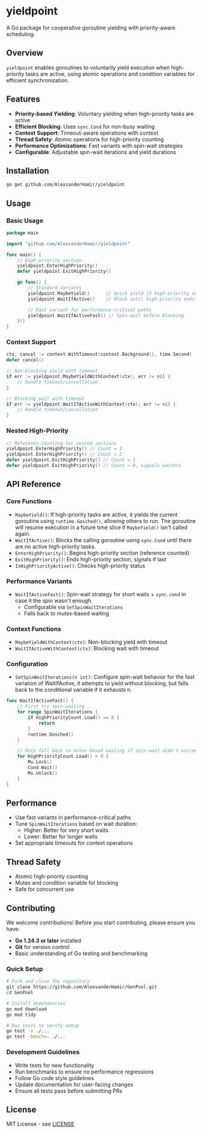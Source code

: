 # yieldpoint

A Go package for cooperative goroutine yielding with priority-aware scheduling.

## Overview

`yieldpoint` enables goroutines to voluntarily yield execution when high-priority tasks are active, using atomic operations and condition variables for efficient synchronization.

## Features

- **Priority-based Yielding**: Voluntary yielding when high-priority tasks are active
- **Efficient Blocking**: Uses `sync.Cond` for non-busy waiting
- **Context Support**: Timeout-aware operations with context
- **Thread Safety**: Atomic operations for high-priority counting
- **Performance Optimizations**: Fast variants with spin-wait strategies
- **Configurable**: Adjustable spin-wait iterations and yield durations

## Installation

```bash
go get github.com/AlexsanderHamir/yieldpoint
```

## Usage

### Basic Usage

```go
package main

import "github.com/AlexsanderHamir/yieldpoint"

func main() {
    // High-priority section
    yieldpoint.EnterHighPriority()
    defer yieldpoint.ExitHighPriority()

    go func() {
        // Standard variants
        yieldpoint.MaybeYield()      // Quick yield if high-priority active
        yieldpoint.WaitIfActive()    // Block until high-priority ends

        // Fast variant for performance-critical paths
        yieldpoint.WaitIfActiveFast() // Spin-wait before blocking
    }()
}
```

### Context Support

```go
ctx, cancel := context.WithTimeout(context.Background(), time.Second)
defer cancel()

// Non-blocking yield with timeout
if err := yieldpoint.MaybeYieldWithContext(ctx); err != nil {
    // Handle timeout/cancellation
}

// Blocking wait with timeout
if err := yieldpoint.WaitIfActiveWithContext(ctx); err != nil {
    // Handle timeout/cancellation
}
```

### Nested High-Priority

```go
// Reference counting for nested sections
yieldpoint.EnterHighPriority() // Count = 1
yieldpoint.EnterHighPriority() // Count = 2
defer yieldpoint.ExitHighPriority() // Count = 1
defer yieldpoint.ExitHighPriority() // Count = 0, signals waiters
```

## API Reference

### Core Functions


- `MaybeYield()`: If high-priority tasks are active, it yields the current goroutine using `runtime.Gosched()`, allowing others to run. The goroutine will resume execution in a future time slice if `MaybeYield()` isn't called again.
- `WaitIfActive()`: Blocks the calling goroutine using `sync.Cond` until there are no active high-priority tasks.
- `EnterHighPriority()`: Begins high-priority section (reference counted)
- `ExitHighPriority()`: Ends high-priority section, signals if last
- `IsHighPriorityActive()`: Checks high-priority status

### Performance Variants

- `WaitIfActiveFast()`: Spin-wait strategy for short waits + `sync.cond` in case it the spin wasn't enough.
  - Configurable via `SetSpinWaitIterations`
  - Falls back to mutex-based waiting

### Context Functions

- `MaybeYieldWithContext(ctx)`: Non-blocking yield with timeout
- `WaitIfActiveWithContext(ctx)`: Blocking wait with timeout

### Configuration

- `SetSpinWaitIterations(n int)`: Configure spin-wait behavior for the fast variation of WaitIfActive, it attempts to yield without blocking, but falls back to the conditional variable if it exhausts n.

```` go
func WaitIfActiveFast() {
	// First try spin-waiting
	for range SpinWaitIterations {
		if HighPriorityCount.Load() == 0 {
			return
		}
		runtime.Gosched()
	}

	// Only fall back to mutex-based waiting if spin-wait didn't succeed
	for HighPriorityCount.Load() > 0 {
		Mu.Lock()
		Cond.Wait()
		Mu.Unlock()
	}
}
````

## Performance

- Use fast variants in performance-critical paths
- Tune `SpinWaitIterations` based on wait duration:
  - Higher: Better for very short waits
  - Lower: Better for longer waits
- Set appropriate timeouts for context operations

## Thread Safety

- Atomic high-priority counting
- Mutex and condition variable for blocking
- Safe for concurrent use

## Contributing

We welcome contributions! Before you start contributing, please ensure you have:

- **Go 1.24.3 or later** installed
- **Git** for version control
- Basic understanding of Go testing and benchmarking

### Quick Setup

```bash
# Fork and clone the repository
git clone https://github.com/AlexsanderHamir/GenPool.git
cd GenPool

# Install dependencies
go mod download
go mod tidy

# Run tests to verify setup
go test -v ./...
go test -bench=. ./...
```

### Development Guidelines

- Write tests for new functionality
- Run benchmarks to ensure no performance regressions
- Follow Go code style guidelines
- Update documentation for user-facing changes
- Ensure all tests pass before submitting PRs

## License

MIT License - see [LICENSE](LICENSE)
